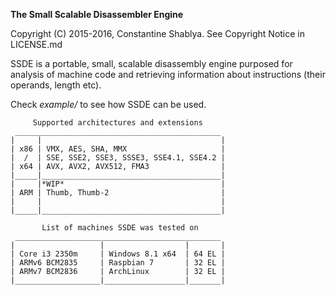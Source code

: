 **The Small Scalable Disassembler Engine**

Copyright (C) 2015-2016, Constantine Shablya. See Copyright Notice in LICENSE.md

SSDE is a portable, small, scalable disassembly engine purposed for analysis of
machine code and retrieving information about instructions (their operands,
length etc).

Check _example/_ to see how SSDE can be used.

         Supported architectures and extensions
	 ______________________________________________
	|     |                                        |
	| x86 | VMX, AES, SHA, MMX                     |
	|  /  | SSE, SSE2, SSE3, SSSE3, SSE4.1, SSE4.2 |
	| x64 | AVX, AVX2, AVX512, FMA3                |
	|_____|________________________________________|
	|     |*WIP*                                   |
	| ARM | Thumb, Thumb-2                         |
	|     |                                        |
	|_____|________________________________________|

           List of machines SSDE was tested on
	 ______________________________________________
	|                   |                  |       |
	| Core i3 2350m     | Windows 8.1 x64  | 64 EL |
	| ARMv6 BCM2835     | Raspbian 7       | 32 EL |
	| ARMv7 BCM2836     | ArchLinux        | 32 EL |
	|___________________|__________________|_______|
